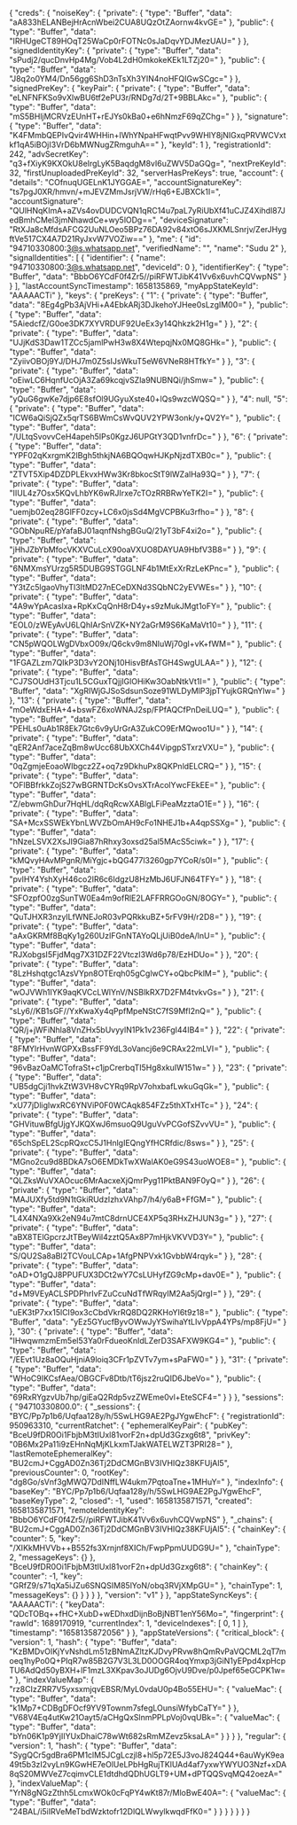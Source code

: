 {
  "creds": {
    "noiseKey": {
      "private": {
        "type": "Buffer",
        "data": "aA833hELANBejHrAcnWbei2CUA8UQzOtZAornw4kvGE="
      },
      "public": {
        "type": "Buffer",
        "data": "IRHUgeCT89HOqT25WaCp0rFOTNc0sJaDqvYDJMezUAU="
      }
    },
    "signedIdentityKey": {
      "private": {
        "type": "Buffer",
        "data": "sPudj2/qucDnvHp4Mg/Vob4L2dH0mkokeKEk1LTZj20="
      },
      "public": {
        "type": "Buffer",
        "data": "J8q2o0YM4/Dn56gg6ShD3nTsXh3YIN4noHFQIGwSCgc="
      }
    },
    "signedPreKey": {
      "keyPair": {
        "private": {
          "type": "Buffer",
          "data": "eLNFNFKSo9vXlwBU6tf2ePU3r/RNDg7d/2T+9BBLAkc="
        },
        "public": {
          "type": "Buffer",
          "data": "mS5BHljMCRVzEUnHT+rEJYs0kBa0+e6hNmzF69qZChg="
        }
      },
      "signature": {
        "type": "Buffer",
        "data": "K4FMmbQEPIvQvir4WHHin+IWhYNpaHFwqtPvv9WHlY8jNIGxqPRVWCVxtkf1qA5iBOjI3VrD6bMWNugZRmguhA=="
      },
      "keyId": 1
    },
    "registrationId": 242,
    "advSecretKey": "q3+fXiyK9KXOkU8eIrgLyK5BaqdgM8vI6uZWV5DaGQg=",
    "nextPreKeyId": 32,
    "firstUnuploadedPreKeyId": 32,
    "serverHasPreKeys": true,
    "account": {
      "details": "COfnuqUGELnK1JYGGAE=",
      "accountSignatureKey": "ts7pgJ0XR/hmvn/+mJEVZMmJsrjVW/rHq6+EJBXCk1I=",
      "accountSignature": "QUlHNqKImA+aZVs4ovDUDCVQN1qRC14u7paL7yRiUbXf41uCJZ4Xihdl87JedBmhCMel3jmNhawdCe+wy5lODg==",
      "deviceSignature": "RtXJa8cMfdsAFCG2UuNLOeo5BPz76DA92v84xtO6sJXKMLSnrjv/ZerJHygftVe517CX4A7D21RyJxvW7VOZiw=="
    },
    "me": {
      "id": "94710330800:3@s.whatsapp.net",
      "verifiedName": "",
      "name": "Sudu 2"
    },
    "signalIdentities": [
      {
        "identifier": {
          "name": "94710330800:3@s.whatsapp.net",
          "deviceId": 0
        },
        "identifierKey": {
          "type": "Buffer",
          "data": "BbbO6YCdF0f4Zr5//piRFWTJibK41Vv6x6uvhCQVwpNS"
        }
      }
    ],
    "lastAccountSyncTimestamp": 1658135869,
    "myAppStateKeyId": "AAAAACTi"
  },
  "keys": {
    "preKeys": {
      "1": {
        "private": {
          "type": "Buffer",
          "data": "8Eg4gPb3AjVHi+A4EbkARj3DJkehoYJHee0sLzgIM00="
        },
        "public": {
          "type": "Buffer",
          "data": "5AiedcfZ/G0oe3DK7XYVRDUF92UeEx3y14Qhkzk2H1g="
        }
      },
      "2": {
        "private": {
          "type": "Buffer",
          "data": "UJjKdS3Daw1TZCc5jamlPwH3w8X4WtepqjNx0MQ8GHk="
        },
        "public": {
          "type": "Buffer",
          "data": "ZyiivOBOj9YJ/DHJ7m0Z5sIJsWkuT5eW6VNeR8HTfkY="
        }
      },
      "3": {
        "private": {
          "type": "Buffer",
          "data": "oEiwLC6HqnfUcOjA3Za69kcqjvSZla9NUBNQi/jhSmw="
        },
        "public": {
          "type": "Buffer",
          "data": "yQuG6gwKe7djp6E8sfOl9UGyuXste40+lQs9wzcWQSQ="
        }
      },
      "4": null,
      "5": {
        "private": {
          "type": "Buffer",
          "data": "ICW6aQiSjQZx5qrTS6BWmCsWvQUV2YPW3onk/y+QV2Y="
        },
        "public": {
          "type": "Buffer",
          "data": "/ULtqSvovvCeH4apeh5IPs0KgzJ6UPGtY3QD1vnfrDc="
        }
      },
      "6": {
        "private": {
          "type": "Buffer",
          "data": "YPF02qKxrgmK2lBgh5thkjNA6BQOqwHJKpNjzdTXB0c="
        },
        "public": {
          "type": "Buffer",
          "data": "ZTVT5Xip4DZDPLEkvxHWw3Kr8bkocStT9lWZalHa93Q="
        }
      },
      "7": {
        "private": {
          "type": "Buffer",
          "data": "IIUL4z7Osx5KQvLhbYK6wRJIrxe7cTOzRRBRwYeTK2I="
        },
        "public": {
          "type": "Buffer",
          "data": "uemjb02eq28GlFF0zcy+LC6x0jsSd4MgVCPBKu3rfho="
        }
      },
      "8": {
        "private": {
          "type": "Buffer",
          "data": "GObNpuRE/pYafaBJ01aqnfNshgBGuQ/21yT3bF4xi2o="
        },
        "public": {
          "type": "Buffer",
          "data": "jHhJZbYbMfocVKXVCuLcX90oaVXUO8DAYUA9HbfV3B8="
        }
      },
      "9": {
        "private": {
          "type": "Buffer",
          "data": "6NMXmsYUrzg5R5DUBG9STGGLNF4b1MtExXrRzLeKPnc="
        },
        "public": {
          "type": "Buffer",
          "data": "Y3tZc5lgaoVhyTl3ItMD27nECeDXNd3SQbNC2yEVWEs="
        }
      },
      "10": {
        "private": {
          "type": "Buffer",
          "data": "4A9wYpAcaslxa+RpKxCqQnH8rD4y+s9zMukJMgt1oFY="
        },
        "public": {
          "type": "Buffer",
          "data": "EOL0/zWEyAvU6LQhIArSnVZK+NY2aGrM9S6KaMaVt10="
        }
      },
      "11": {
        "private": {
          "type": "Buffer",
          "data": "CN5pWQOLWgDVbxO09x/Q6ckv9m8NIuWj70gl+vK+fWM="
        },
        "public": {
          "type": "Buffer",
          "data": "1FGAZLzm7QIkP3D3vY2ONj10HisvBfAsTGH4SwgULAA="
        }
      },
      "12": {
        "private": {
          "type": "Buffer",
          "data": "CJ7SOUdH3Tjcu1L5CGuxTQjjIGlOHiKw3OabNtkVt1I="
        },
        "public": {
          "type": "Buffer",
          "data": "XgRIWjGJSoSdsunSoze91WLDyMlP3jpTYujkGRQnYlw="
        }
      },
      "13": {
        "private": {
          "type": "Buffer",
          "data": "mOeWdxEHA+4+bswFZ6xoWNAJ2sp/FPfAQCfPnDeiLUQ="
        },
        "public": {
          "type": "Buffer",
          "data": "PEHLs0uAb1R8Ek7Gtc6v9yUrGrA3ZukCO9ErMQwoo1U="
        }
      },
      "14": {
        "private": {
          "type": "Buffer",
          "data": "qER2Anf7aceZqBm8wUcc68UbXXCh44VipgpSTxrzVXU="
        },
        "public": {
          "type": "Buffer",
          "data": "0qZgmjeEoaoWIbgcz2Z+oq7z9DkhuPx8QKPnldELCRQ="
        }
      },
      "15": {
        "private": {
          "type": "Buffer",
          "data": "OFlBBfrkkZojS27wBGRNTDcKsOvsXTrAcolYwcFEkEE="
        },
        "public": {
          "type": "Buffer",
          "data": "Z/ebwmGhDur7HqHL/dqRqRcwXABlgLFiPeaMzztaO1E="
        }
      },
      "16": {
        "private": {
          "type": "Buffer",
          "data": "SA+McxSSWEkYbnLWVZbOmAH9cFo1NHEJ1b+A4qpSSXg="
        },
        "public": {
          "type": "Buffer",
          "data": "hNzeLSVX2XsJI9Gia87hRhxy3oxsd25al5MAcS5ciwk="
        }
      },
      "17": {
        "private": {
          "type": "Buffer",
          "data": "kMQvyHAvMPgnR/MiYgjc+bQG477l3260gp7YCoR/s0I="
        },
        "public": {
          "type": "Buffer",
          "data": "pvlHY4YshXyH46co2IR6c6IdgzU8HzMbJ6UFJN64TFY="
        }
      },
      "18": {
        "private": {
          "type": "Buffer",
          "data": "SFOzpfO0zgSunTW0Ea4m9ofRlE2LAFFRRGOoGN/8OGY="
        },
        "public": {
          "type": "Buffer",
          "data": "QuTJHXR3nzyILfWNEJoR03vPQRkkuBZ+5rFV9H/r2D8="
        }
      },
      "19": {
        "private": {
          "type": "Buffer",
          "data": "aAxGKRMf8BqKy1g260UzIFGnNTAYoQLjUiB0deA/lnU="
        },
        "public": {
          "type": "Buffer",
          "data": "RJXobgsI5FjdMqg7X31DZF22VtczI3Wd6p78/EzHDUo="
        }
      },
      "20": {
        "private": {
          "type": "Buffer",
          "data": "8LzHshqtgc1AzsVYpn8OTErqh05gCglwCY+oQbcPklM="
        },
        "public": {
          "type": "Buffer",
          "data": "wOJVWh1IYK9aqKVCcLWlYnV/NSBlkRX7D2FM4tvkvGs="
        }
      },
      "21": {
        "private": {
          "type": "Buffer",
          "data": "sLy6//KB1sGF//YxKwaXy4qPpfMpeNStC7fS9MfI2nQ="
        },
        "public": {
          "type": "Buffer",
          "data": "QR/j+jWFiNhla8VnZHx5bUvyylN1Pk1v236FgI44IB4="
        }
      },
      "22": {
        "private": {
          "type": "Buffer",
          "data": "8FMYlrHvnWGPXxBssFF9YdL3oVancj6e9CRAx22mLVI="
        },
        "public": {
          "type": "Buffer",
          "data": "96vBazOaMCTofraSt+c1jpCrerbqTI5Hg8xkuIW151w="
        }
      },
      "23": {
        "private": {
          "type": "Buffer",
          "data": "UB5dgCji1hvkZtW3VH8vCYRq9RpV7ohxbafLwkuGqGk="
        },
        "public": {
          "type": "Buffer",
          "data": "xU77jDliglwxRC6YNViP0F0WCAqk854FZz5thXTxHTc="
        }
      },
      "24": {
        "private": {
          "type": "Buffer",
          "data": "GHVituwBfgUjgYJKQXwJ6msuoQ9UguVvPCGofSZvvVU="
        },
        "public": {
          "type": "Buffer",
          "data": "65chSpEL2ScpRQxcC5J1HnlgIEQngYfHCRfdic/8sws="
        }
      },
      "25": {
        "private": {
          "type": "Buffer",
          "data": "MGno2cu9d8BDkA7sO6EMDkTwXWalAK0eG9S43uoWOE8="
        },
        "public": {
          "type": "Buffer",
          "data": "QLZksWuVXAOcuc6MrAacxeXjQmrPyg11PktBAN9F0yQ="
        }
      },
      "26": {
        "private": {
          "type": "Buffer",
          "data": "MAJUXfy5td9N1tGkiRUdzIzhxVAhp7/h4/y6aB+FfGM="
        },
        "public": {
          "type": "Buffer",
          "data": "L4X4NXa9Xk2eN94u7mtC8drnUCE4XP5q3RHxZHJUN3g="
        }
      },
      "27": {
        "private": {
          "type": "Buffer",
          "data": "aBX8TElGpcrzJtTBeyWil4zztQ5Ax8P7mHjkVKVVD3Y="
        },
        "public": {
          "type": "Buffer",
          "data": "S/QU2Sa8aBl2TCVouLCAp+1AfgPNPVxk1GvbbW4rqyk="
        }
      },
      "28": {
        "private": {
          "type": "Buffer",
          "data": "oAD+O1gQJ8PPUFUX3DCt2wY7CsLUHyfZG9cMp+dav0E="
        },
        "public": {
          "type": "Buffer",
          "data": "d+M9VEyACLSPDPhrIvFZuCcuNdTfWRqyIM2Aa5jQrgI="
        }
      },
      "29": {
        "private": {
          "type": "Buffer",
          "data": "uEK3tP7xx15lCI9ox3cCbdVkrRQ8DQ2RKHoYI6t9z18="
        },
        "public": {
          "type": "Buffer",
          "data": "yEz5GYucfByvOWwJyYSwihaYtLIvVppA4YPs/mp8FjU="
        }
      },
      "30": {
        "private": {
          "type": "Buffer",
          "data": "IHwqwmzmEm5el53Ya0rFdueoKnIdLZerD3SAFXW9KG4="
        },
        "public": {
          "type": "Buffer",
          "data": "/EEvt1Uz8aOQuHjniA9loiq3CFr1pZVTv7ym+sPaFW0="
        }
      },
      "31": {
        "private": {
          "type": "Buffer",
          "data": "WHoC9IKCsfAea/OBGCFv8Dtb/tT6jsz2ruQID6JbeVo="
        },
        "public": {
          "type": "Buffer",
          "data": "69RxRYgzvUb7hp/giEaQ2Rdp5vzZWEme0vl+EteSCF4="
        }
      }
    },
    "sessions": {
      "94710330800.0": {
        "_sessions": {
          "BYC/Pp7p1b6/Uqfaa128y/h/5SwLHG9AE2PgJYgwEhcF": {
            "registrationId": 950963310,
            "currentRatchet": {
              "ephemeralKeyPair": {
                "pubKey": "BceU9fDR0Oi1FbjbM3tIUxl81vorF2n+dpUd3Gzxg6t8",
                "privKey": "0B6Mx2Pa11i9zEHnNqMjKLkxmTJakWATELWZT3PRI28="
              },
              "lastRemoteEphemeralKey": "BU2cmJ+CggAD0Zn36Tj2DdCMGnBV3IVHIQz38KFUjAl5",
              "previousCounter": 0,
              "rootKey": "dg8Go/sVnf3gMWQ7DdINffLW4ukm7PqtoaTne+1MHuY="
            },
            "indexInfo": {
              "baseKey": "BYC/Pp7p1b6/Uqfaa128y/h/5SwLHG9AE2PgJYgwEhcF",
              "baseKeyType": 2,
              "closed": -1,
              "used": 1658135871571,
              "created": 1658135871571,
              "remoteIdentityKey": "BbbO6YCdF0f4Zr5//piRFWTJibK41Vv6x6uvhCQVwpNS"
            },
            "_chains": {
              "BU2cmJ+CggAD0Zn36Tj2DdCMGnBV3IVHIQz38KFUjAl5": {
                "chainKey": {
                  "counter": 5,
                  "key": "/XIKkMHVVb++B552fs3Xrnjnf8XICh/FwpPpmUUDG9U="
                },
                "chainType": 2,
                "messageKeys": {}
              },
              "BceU9fDR0Oi1FbjbM3tIUxl81vorF2n+dpUd3Gzxg6t8": {
                "chainKey": {
                  "counter": -1,
                  "key": "GRfZ9/s71qXa5iJZu6SNQSIM85lYoN/obq3RVjXMpGU="
                },
                "chainType": 1,
                "messageKeys": {}
              }
            }
          }
        },
        "version": "v1"
      }
    },
    "appStateSyncKeys": {
      "AAAAACTi": {
        "keyData": "QDcTOBq++fHC+XubD+wEDhxdDijnBoBjNBT1enY56Mo=",
        "fingerprint": {
          "rawId": 1689170919,
          "currentIndex": 1,
          "deviceIndexes": [
            0,
            1
          ]
        },
        "timestamp": "1658135872056"
      }
    },
    "appStateVersions": {
      "critical_block": {
        "version": 1,
        "hash": {
          "type": "Buffer",
          "data": "KzBMDvOIKjYvNshdLm51zBNmAZltzKJDvyPRvw8hQmRvPaVQCML2qT7moeq1hyPo0Q+PIqR7w85B2G7V3L3LD0OOGR4oqYmxp3jGiN1yEPpd4xpHcpTU6AdQd50yBXH+lF1mzL3XKpav3oJUDg6OjvU9Dve/p0Jpef65eGCPK1w="
        },
        "indexValueMap": {
          "rz8CIzZRR7V5yxsxmjqvEBSR/MyL0vdaU0p4Bo55EHU=": {
            "valueMac": {
              "type": "Buffer",
              "data": "k1Mp7+CDBgDFOcf9YV9Townm7sfegLOunsiWfybCaTY="
            }
          },
          "V68V4Eq4utKw21Oayt5/aCHgQxSlnmPPLpVoj0vqUBk=": {
            "valueMac": {
              "type": "Buffer",
              "data": "bYn06K1p9YjIIYUxDhaiC78wWt682sRmMZevz5ksaLA="
            }
          }
        }
      },
      "regular": {
        "version": 1,
        "hash": {
          "type": "Buffer",
          "data": "SygQCr5gdBra6PM1clM5JCgLczjl8+hl5p72E5J3voJ824Q44+6auWyK9ea49t5b3zI2vyLn9KGwHE7eOlUeLPbHgRujTKlUAd4af7yxwYWYUO3Nzf+xDA8qS20MWVeZ7cqimvCLE1dtdhdQDhUGLT9+UM+dPTQQSvqMQ42oezA="
        },
        "indexValueMap": {
          "YrN8gNGzZthh5LcmxWOk0cFqPY4wKt87r/MloBwE40A=": {
            "valueMac": {
              "type": "Buffer",
              "data": "24BAL/i5iIRVeMeTbdWzktofr12DlQLWwylkwqdFfK0="
            }
          }
        }
      }
    }
  }
}
